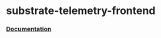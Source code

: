 # substrate-telemetry-frontend

### [Documentation](https://github.com/paritytech/substrate-telemetry/blob/master/README.md)
